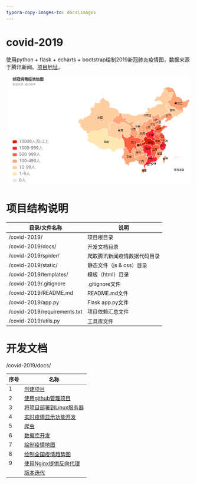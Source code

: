 ```yaml
---
typora-copy-images-to: docs\images
---
```


# covid-2019
使用python + flask + echarts + bootstrap绘制2019新冠肺炎疫情图，数据来源于腾讯新闻。[项目地址](http://www.sweeneys.cn/)。

![image-20200324070801279](docs/images/image-20200324070801279.png)

# 项目结构说明

| 目录/文件名称                | 说明                         |
| ---------------------------- | ---------------------------- |
| /covid-2019/                 | 项目根目录                   |
| /covid-2019/docs/            | 开发文档目录                 |
| /covid-2019/spider/          | 爬取腾讯新闻疫情数据代码目录 |
| /covid-2019/static/          | 静态文件（js & css）目录     |
| /covid-2019/templates/       | 模板（html）目录             |
| /covid-2019/.gitignore       | .gitignore文件               |
| /covid-2019/README.md        | README.md文件                |
| /covid-2019/app.py           | Flask app.py文件             |
| /covid-2019/requirements.txt | 项目依赖汇总文件             |
| /covid-2019/utils.py         | 工具库文件                   |

# 开发文档

/covid-2019/docs/

| 序号 | 名称                                                         |
| ---- | ------------------------------------------------------------ |
| 1    | [ 创建项目]([https://github.com/xinhuiqin/covid-2019/blob/master/docs/1.%E5%88%9B%E5%BB%BA%E9%A1%B9%E7%9B%AE.md](https://github.com/xinhuiqin/covid-2019/blob/master/docs/1.创建项目.md)) |
| 2    | [使用github管理项目]([https://github.com/xinhuiqin/covid-2019/blob/master/docs/2.%E4%BD%BF%E7%94%A8github%E7%AE%A1%E7%90%86%E9%A1%B9%E7%9B%AE.md](https://github.com/xinhuiqin/covid-2019/blob/master/docs/2.使用github管理项目.md)) |
| 3    | [将项目部署到Linux服务器]([https://github.com/xinhuiqin/covid-2019/blob/master/docs/3.%E5%B0%86%E9%A1%B9%E7%9B%AE%E9%83%A8%E7%BD%B2%E5%88%B0Linux%E6%9C%8D%E5%8A%A1%E5%99%A8.md](https://github.com/xinhuiqin/covid-2019/blob/master/docs/3.将项目部署到Linux服务器.md)) |
| 4    | [实时疫情显示功能开发]([https://github.com/xinhuiqin/covid-2019/blob/master/docs/4.%E5%AE%9E%E6%97%B6%E7%96%AB%E6%83%85%E6%98%BE%E7%A4%BA%E5%8A%9F%E8%83%BD%E5%BC%80%E5%8F%91.md](https://github.com/xinhuiqin/covid-2019/blob/master/docs/4.实时疫情显示功能开发.md)) |
| 5    | [爬虫]([https://github.com/xinhuiqin/covid-2019/blob/master/docs/5.%E7%88%AC%E8%99%AB.md](https://github.com/xinhuiqin/covid-2019/blob/master/docs/5.爬虫.md)) |
| 6    | [数据库开发]([https://github.com/xinhuiqin/covid-2019/blob/master/docs/6.%E6%95%B0%E6%8D%AE%E5%BA%93%E5%BC%80%E5%8F%91.md](https://github.com/xinhuiqin/covid-2019/blob/master/docs/6.数据库开发.md)) |
| 7    | [绘制疫情地图]([https://github.com/xinhuiqin/covid-2019/blob/master/docs/7.%E7%BB%98%E5%88%B6%E7%96%AB%E6%83%85%E5%9C%B0%E5%9B%BE.md](https://github.com/xinhuiqin/covid-2019/blob/master/docs/7.绘制疫情地图.md)) |
| 8    | [绘制全国疫情趋势图]([https://github.com/xinhuiqin/covid-2019/blob/master/docs/8.%E7%BB%98%E5%88%B6%E5%85%A8%E5%9B%BD%E7%96%AB%E6%83%85%E8%B6%8B%E5%8A%BF%E5%9B%BE.md](https://github.com/xinhuiqin/covid-2019/blob/master/docs/8.绘制全国疫情趋势图.md)) |
| 9    | [使用Nginx提供反向代理]([https://github.com/xinhuiqin/covid-2019/blob/master/docs/9.%E4%BD%BF%E7%94%A8Nginx%E6%8F%90%E4%BE%9B%E5%8F%8D%E5%90%91%E4%BB%A3%E7%90%86.md](https://github.com/xinhuiqin/covid-2019/blob/master/docs/9.使用Nginx提供反向代理.md)) |
|      | [版本迭代]([https://github.com/xinhuiqin/covid-2019/blob/master/docs/10.%E7%89%88%E6%9C%AC%E8%BF%AD%E4%BB%A3.md](https://github.com/xinhuiqin/covid-2019/blob/master/docs/10.版本迭代.md)) |


